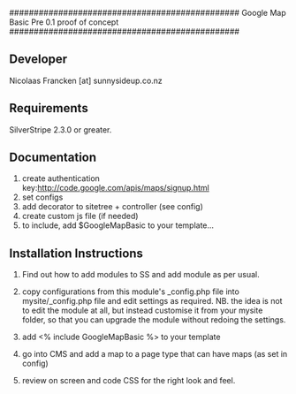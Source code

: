 ###############################################
Google Map Basic
Pre 0.1 proof of concept
###############################################

Developer
-----------------------------------------------
Nicolaas Francken [at] sunnysideup.co.nz

Requirements
-----------------------------------------------
SilverStripe 2.3.0 or greater.

Documentation
-----------------------------------------------
1. create authentication key:http://code.google.com/apis/maps/signup.html
2. set configs
3. add decorator to sitetree + controller (see config)
4. create custom js file (if needed)
5. to include, add $GoogleMapBasic to your template...

Installation Instructions
-----------------------------------------------
1. Find out how to add modules to SS and add module as per usual.

2. copy configurations from this module's _config.php file
into mysite/_config.php file and edit settings as required.
NB. the idea is not to edit the module at all, but instead customise
it from your mysite folder, so that you can upgrade the module without redoing the settings.

3. add <% include GoogleMapBasic %> to your template

4. go into CMS and add a map to a page type that can have maps (as set in config)

5. review on screen and code CSS for the right look and feel.
